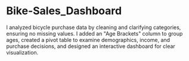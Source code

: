 # Bike-Sales_Dashboard
I analyzed bicycle purchase data by cleaning and clarifying categories, ensuring no missing values. I added an "Age Brackets" column to group ages, created a pivot table to examine demographics, income, and purchase decisions, and designed an interactive dashboard for clear visualization.
